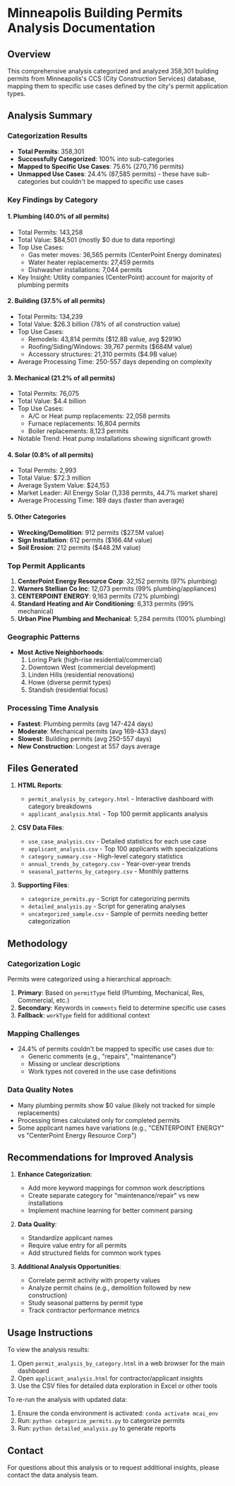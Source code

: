 # Minneapolis Building Permits Analysis Documentation

## Overview

This comprehensive analysis categorized and analyzed 358,301 building permits from Minneapolis's CCS (City Construction Services) database, mapping them to specific use cases defined by the city's permit application types.

## Analysis Summary

### Categorization Results
- **Total Permits**: 358,301
- **Successfully Categorized**: 100% into sub-categories
- **Mapped to Specific Use Cases**: 75.6% (270,716 permits)
- **Unmapped Use Cases**: 24.4% (87,585 permits) - these have sub-categories but couldn't be mapped to specific use cases

### Key Findings by Category

#### 1. **Plumbing (40.0% of all permits)**
- Total Permits: 143,258
- Total Value: $84,501 (mostly $0 due to data reporting)
- Top Use Cases:
  - Gas meter moves: 36,565 permits (CenterPoint Energy dominates)
  - Water heater replacements: 27,459 permits
  - Dishwasher installations: 7,044 permits
- Key Insight: Utility companies (CenterPoint) account for majority of plumbing permits

#### 2. **Building (37.5% of all permits)**
- Total Permits: 134,239
- Total Value: $26.3 billion (78% of all construction value)
- Top Use Cases:
  - Remodels: 43,814 permits ($12.8B value, avg $291K)
  - Roofing/Siding/Windows: 39,767 permits ($684M value)
  - Accessory structures: 21,310 permits ($4.9B value)
- Average Processing Time: 250-557 days depending on complexity

#### 3. **Mechanical (21.2% of all permits)**
- Total Permits: 76,075
- Total Value: $4.4 billion
- Top Use Cases:
  - A/C or Heat pump replacements: 22,058 permits
  - Furnace replacements: 16,804 permits
  - Boiler replacements: 8,123 permits
- Notable Trend: Heat pump installations showing significant growth

#### 4. **Solar (0.8% of all permits)**
- Total Permits: 2,993
- Total Value: $72.3 million
- Average System Value: $24,153
- Market Leader: All Energy Solar (1,338 permits, 44.7% market share)
- Average Processing Time: 189 days (faster than average)

#### 5. **Other Categories**
- **Wrecking/Demolition**: 912 permits ($27.5M value)
- **Sign Installation**: 612 permits ($166.4M value)
- **Soil Erosion**: 212 permits ($448.2M value)

### Top Permit Applicants

1. **CenterPoint Energy Resource Corp**: 32,152 permits (97% plumbing)
2. **Warners Stellian Co Inc**: 12,073 permits (99% plumbing/appliances)
3. **CENTERPOINT ENERGY**: 9,163 permits (72% plumbing)
4. **Standard Heating and Air Conditioning**: 6,313 permits (99% mechanical)
5. **Urban Pine Plumbing and Mechanical**: 5,284 permits (100% plumbing)

### Geographic Patterns
- **Most Active Neighborhoods**:
  1. Loring Park (high-rise residential/commercial)
  2. Downtown West (commercial development)
  3. Linden Hills (residential renovations)
  4. Howe (diverse permit types)
  5. Standish (residential focus)

### Processing Time Analysis
- **Fastest**: Plumbing permits (avg 147-424 days)
- **Moderate**: Mechanical permits (avg 169-433 days)
- **Slowest**: Building permits (avg 250-557 days)
- **New Construction**: Longest at 557 days average

## Files Generated

1. **HTML Reports**:
   - `permit_analysis_by_category.html` - Interactive dashboard with category breakdowns
   - `applicant_analysis.html` - Top 100 permit applicants analysis

2. **CSV Data Files**:
   - `use_case_analysis.csv` - Detailed statistics for each use case
   - `applicant_analysis.csv` - Top 100 applicants with specializations
   - `category_summary.csv` - High-level category statistics
   - `annual_trends_by_category.csv` - Year-over-year trends
   - `seasonal_patterns_by_category.csv` - Monthly patterns

3. **Supporting Files**:
   - `categorize_permits.py` - Script for categorizing permits
   - `detailed_analysis.py` - Script for generating analyses
   - `uncategorized_sample.csv` - Sample of permits needing better categorization

## Methodology

### Categorization Logic
Permits were categorized using a hierarchical approach:
1. **Primary**: Based on `permitType` field (Plumbing, Mechanical, Res, Commercial, etc.)
2. **Secondary**: Keywords in `comments` field to determine specific use cases
3. **Fallback**: `workType` field for additional context

### Mapping Challenges
- 24.4% of permits couldn't be mapped to specific use cases due to:
  - Generic comments (e.g., "repairs", "maintenance")
  - Missing or unclear descriptions
  - Work types not covered in the use case definitions

### Data Quality Notes
- Many plumbing permits show $0 value (likely not tracked for simple replacements)
- Processing times calculated only for completed permits
- Some applicant names have variations (e.g., "CENTERPOINT ENERGY" vs "CenterPoint Energy Resource Corp")

## Recommendations for Improved Analysis

1. **Enhance Categorization**:
   - Add more keyword mappings for common work descriptions
   - Create separate category for "maintenance/repair" vs new installations
   - Implement machine learning for better comment parsing

2. **Data Quality**:
   - Standardize applicant names
   - Require value entry for all permits
   - Add structured fields for common work types

3. **Additional Analysis Opportunities**:
   - Correlate permit activity with property values
   - Analyze permit chains (e.g., demolition followed by new construction)
   - Study seasonal patterns by permit type
   - Track contractor performance metrics

## Usage Instructions

To view the analysis results:
1. Open `permit_analysis_by_category.html` in a web browser for the main dashboard
2. Open `applicant_analysis.html` for contractor/applicant insights
3. Use the CSV files for detailed data exploration in Excel or other tools

To re-run the analysis with updated data:
1. Ensure the conda environment is activated: `conda activate mcai_env`
2. Run: `python categorize_permits.py` to categorize permits
3. Run: `python detailed_analysis.py` to generate reports

## Contact

For questions about this analysis or to request additional insights, please contact the data analysis team.